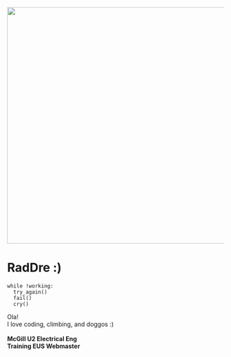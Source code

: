 <img src="https://github.com/RadDre/RadDre/assets/146156678/14bf3300-2195-4f5e-8746-dcd22dd417fd" height="550" width="750" align-items="center">

# RadDre :)
```
while !working:
  try_again()
  fail()
  cry()
```
Ola! <br> I love coding, climbing, and doggos :) <br> <br>
**McGill U2 Electrical Eng** <br>
**Training EUS Webmaster**

<!---
RadDre/RadDre is a ✨ special ✨ repository because its `README.md` (this file) appears on your GitHub profile.
You can click the Preview link to take a look at your changes.
--->
